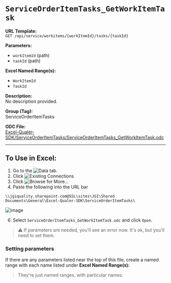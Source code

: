 # `ServiceOrderItemTasks_GetWorkItemTask`

**URL Template:**  
`GET /api/service/workitems/{workItemId}/tasks/{taskId}`

**Parameters:**  
- `workItemId` (path)
- `taskId` (path)

**Excel Named Range(s):**  
- `WorkItemId`
- `TaskId`

**Description:**  
No description provided.

**Group (Tag):**  
ServiceOrderItemTasks

**ODC File:**  
[Excel-Qualer-SDK/ServiceOrderItemTasks/ServiceOrderItemTasks_GetWorkItemTask.odc](https://github.com/Johnson-Gage-Inspection-Inc/qualer-sdk-odc/blob/main/Excel-Qualer-SDK/ServiceOrderItemTasks/ServiceOrderItemTasks_GetWorkItemTask.odc)

---

To Use in Excel:
---

1. Go to the ![`Data`](https://github.com/user-attachments/assets/da437a70-57b3-4c5b-bb01-4910ece19ed1)
 tab.
3. Click ![Existing Connections](https://github.com/user-attachments/assets/a2f1ed67-b2e0-4c23-ac90-68c870e60289)
4. Click ![`Browse for More...`](https://github.com/user-attachments/assets/8e698494-6865-41e7-b6fa-043aea81809a)
5. Paste the following into the URL bar
```
\\jgiquality.sharepoint.com@SSL\sites\JGI\Shared Documents\General\Excel-Qualer-SDK\ServiceOrderItemTasks\
```

![image](https://github.com/user-attachments/assets/1e1a8d87-0377-446d-aaf5-d78562991db3)

6. Select `ServiceOrderItemTasks_GetWorkItemTask.odc` and click `Open`.

> ⚠️ If parameters are needed, you'll see an error now. It's ok, but you'll need to set them.

### Setting parameters
If there are any parameters listed near the top of this file, create a named range with each name listed under **Excel Named Range(s):**
> They're just named ranges, with particular names.
